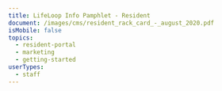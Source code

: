 ```yaml
---
title: LifeLoop Info Pamphlet - Resident
document: /images/cms/resident_rack_card_-_august_2020.pdf
isMobile: false
topics:
  - resident-portal
  - marketing
  - getting-started
userTypes:
  - staff
---
```

